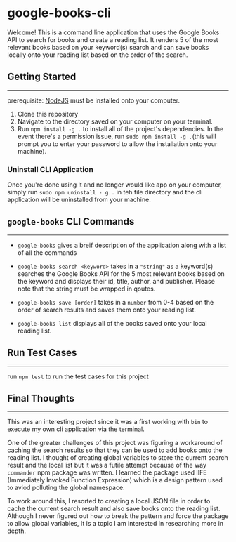 # google-books-cli

Welcome! This is a command line application that uses the Google Books API to search for books and create a reading list. It renders 5 of the most relevant books based on your keyword(s) search and can save books locally onto your reading list based on the order of the search. 


## Getting Started
----
prerequisite: [NodeJS](https://nodejs.org/) must be installed onto your computer. 

1. Clone this repository 
2. Navigate to the directory saved on your computer on your terminal. 
3. Run `npm install -g .` to install all of the project's dependencies. In the event there's a permission issue, run 
`sudo npm install -g .`(this will prompt you to enter your password to allow the installation onto your machine).

### Uninstall CLI Application 
Once you're done using it and no longer would like app on your computer, simply run `sudo npm uninstall - g .` in teh file directory and the cli application will be uninstalled from your machine. 

## `google-books` CLI Commands
----
- `google-books` gives a breif description of the application along with a list of all the commands

- `google-books search <keyword>` takes in a `"string"` as a keyword(s) searches the Google Books API for the 5 most relevant books based on the keyword and displays their id, title, author, and publisher. Please note that the string must be wrapped in qoutes. 

- `google-books save [order]` takes in a `number` from 0-4 based on the order of search results and saves them onto your reading list. 

- `google-books list` displays all of the books saved onto your local reading list. 

## Run Test Cases
----
run `npm test` to run the test cases for this project

## Final Thoughts
---- 
This was an interesting project since it was a first working with `bin` to execute my own cli application via the terminal.

One of the greater challenges of this project was figuring a workaround of caching the search results so that they can be used to add books onto the reading list. I thought of creating global variables to store the current search result and the local list but it was a futile attempt because of the way `commander` npm package was written. I learned the package used IIFE (Immediately Invoked Function Expression) which is a design pattern used to aviod polluting the global namespace. 

To work around this, I resorted to creating a local JSON file in order to cache the current search result and also save books onto the reading list. Although I never figured out how to break the pattern and force the package to allow global variables, It is a topic I am interested in researching more in depth. 